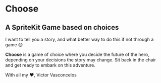 # Choose
 ## A SpriteKit Game based on choices
 
 I want to tell you a story, and what better way to do this if not through a game 😍

 **Choose** is a game of choice where you decide the future of the hero, depending on your decisions the story may change. Sit back in the chair and get ready to embark on this adventure.
  
 With all my ❤️, Victor Vasconcelos